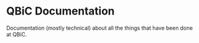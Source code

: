 # QBiC Documentation
Documentation (mostly technical) about all the things that have been done at QBiC.
